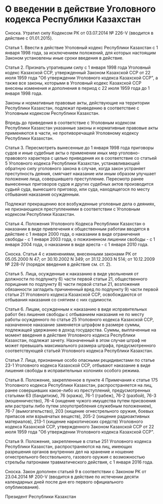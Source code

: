 # О введении в действие Уголовного кодекса Республики Казахстан

Сноска. Утратил силу Кодексом РК от 03.07.2014 № 226-V (вводится в действие с 01.01.2015).

Статья 1. Ввести в действие Уголовный кодекс Республики Казахстан с 1 января 1998 года, за исключением положений, для которых настоящим Законом установлены иные сроки введения в действие.

Статья 2. Признать утратившим силу с 1 января 1998 года Уголовный кодекс Казахской ССР, утвержденный Законом Казахской ССР от 22 июля 1959 года "Об утверждении Уголовного кодекса Казахской ССР", а также все законы, которыми в Уголовный кодекс Казахской ССР внесены изменения и дополнения в период с 22 июля 1959 года до 1 января 1998 года.

Законы и нормативные правовые акты, действующие на территории Республики Казахстан, подлежат приведению в соответствие с Уголовным кодексом Республики Казахстан.

Впредь до приведения в соответствие с Уголовным кодексом Республики Казахстан указанные законы и нормативные правовые акты применяются в части, не противоречащей Уголовному кодексу Республики Казахстан.

Статья 3. Пересмотреть вынесенные до 1 января 1998 года приговоры судов и иные судебные акты о применении иных мер уголовно-правового характера с целью приведения их в соответствие со статьей 5 Уголовного кодекса Республики Казахстан, устанавливающей обратную силу уголовного закона в случае, когда закон устраняет преступность деяния, смягчает наказание или иным образом улучшает положение лица, совершившего преступление. Пересмотр ранее вынесенных приговоров судов и других судебных актов производится судьей суда, вынесшего приговор, или суда, находящегося по месту отбывания наказания осужденным.

Подлежат прекращению все возбужденные уголовные дела о деяниях, не признающихся преступлениями в соответствии с Уголовным кодексом Республики Казахстан.

Статья 4. Положения Уголовного Кодекса Республики Казахстан о наказании в виде привлечения к общественным работам вводятся в действие с 1 января 2000 года, о наказании в виде ограничения свободы - с 1 января 2003 года, о пожизненном лишении свободы - с 1 января 2004 года, о наказании в виде ареста - с 1 января 2010 года.

Сноска. Статья 4 с изменениями, внесенными законами РК от 05.05.2000 N 47; от 30.10.2002 N 349; от 31.12.2003 N 514; от 10.12.2009 № 228-IV (порядок введения в действие см. ст. 2).

Статья 5. Лица, осужденные к наказанию в виде увольнения от должности по подпункту 6) части первой статьи 21, общественного порицания по подпункту 8) части первой статьи 21, возложения обязанности загладить причиненный вред по подпункту 9) части первой статьи 21 Уголовного кодекса Казахской ССР, освобождаются от отбывания наказания со снятием с них судимости.

Статья 6. Лицам, осужденным к наказанию в виде исправительных работ без лишения свободы с отбыванием наказания не по месту работы осужденного по статье 25 Уголовного кодекса Казахской ССР, назначенное наказание заменяется штрафом в размере суммы, подлежащей удержанию в доход государства. Суммы, выплаченные на момент введения в действие Уголовного кодекса Республики Казахстан, подлежат зачету. Назначенный в этом случае штраф не может превышать максимального размера штрафа, предусмотренного соответствующей статьей Уголовного кодекса Республики Казахстан.

Статья 7. Лица, признанные особо опасными рецидивистами по статье 23-1 Уголовного кодекса Казахской ССР, отбывают наказание в виде лишения свободы в исправительных колониях особого режима.

Статья 8. Положение, закрепленное в пункте 4 Примечания к статье 175 Уголовного кодекса Республики Казахстан, распространяется на лиц, ранее совершивших какое-либо из преступлений, предусмотренных статьями 63 (бандитизм), 76 (кража), 76-1 (грабеж), 76-2 (разбой), 76-3 (мошенничество), 76-4 (хищение чужого имущества путем присвоения или растраты либо путем злоупотребления служебным положением), 76-7 (вымогательство), 203 (хищение огнестрельного оружия, боевых припасов или взрывчатых веществ), 205-2 (хищение радиоактивных материалов), 213-1 (хищение наркотических средств) Уголовного кодекса Казахской ССР, утвержденного Законом Казахской ССР от 22 июля 1959 года "Об утверждении Уголовного кодекса Казахской ССР".

Статья 9. Положения, закрепленные в статье 251 Уголовного кодекса Республики Казахстан, распространяются на лиц, имеющих разрешения органов внутренних дел на хранение и ношение огнестрельного бесствольного, газового оружия с возможностью стрельбы патронами травматического действия, с 1 января 2016 года.

Сноска. Закон дополнен статьей 9 в соответствии с Законом РК от 23.04.2014 № 200-V (вводится в действие по истечении десяти календарных дней после дня его первого официального опубликования).

Президент Республики Казахстан

